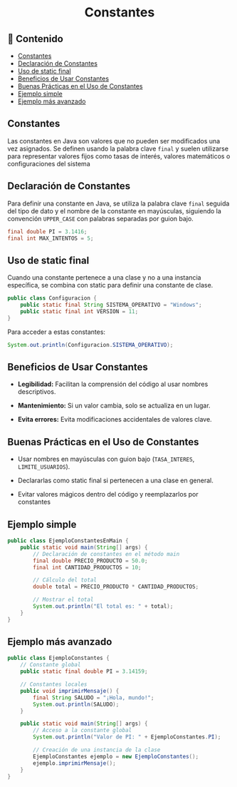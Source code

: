 <h1 align="center">Constantes</h1>

<h2>📑 Contenido</h2>

- [Constantes](#constantes)
- [Declaración de Constantes](#declaración-de-constantes)
- [Uso de static final](#uso-de-static-final)
- [Beneficios de Usar Constantes](#beneficios-de-usar-constantes)
- [Buenas Prácticas en el Uso de Constantes](#buenas-prácticas-en-el-uso-de-constantes)
- [Ejemplo simple](#ejemplo-simple)
- [Ejemplo más avanzado](#ejemplo-más-avanzado)

## Constantes

Las constantes en Java son valores que no pueden ser modificados una vez asignados. Se definen usando la palabra clave `final` y suelen utilizarse para representar valores fijos como tasas de interés, valores matemáticos o configuraciones del sistema

## Declaración de Constantes

Para definir una constante en Java, se utiliza la palabra clave `final` seguida del tipo de dato y el nombre de la constante en mayúsculas, siguiendo la convención `UPPER_CASE` con palabras separadas por guion bajo.

```java
final double PI = 3.1416;
final int MAX_INTENTOS = 5;
```

## Uso de static final

Cuando una constante pertenece a una clase y no a una instancia específica, se combina con static para definir una constante de clase.

```java
public class Configuracion {
    public static final String SISTEMA_OPERATIVO = "Windows";
    public static final int VERSION = 11;
}
```

Para acceder a estas constantes:

```java
System.out.println(Configuracion.SISTEMA_OPERATIVO);
```

## Beneficios de Usar Constantes

- **Legibilidad:** Facilitan la comprensión del código al usar nombres descriptivos.

- **Mantenimiento:** Si un valor cambia, solo se actualiza en un lugar.

- **Evita errores:** Evita modificaciones accidentales de valores clave.

## Buenas Prácticas en el Uso de Constantes

- Usar nombres en mayúsculas con guion bajo (`TASA_INTERES`, `LIMITE_USUARIOS`).

- Declararlas como static final si pertenecen a una clase en general.

- Evitar valores mágicos dentro del código y reemplazarlos por constantes

## Ejemplo simple

```java
public class EjemploConstantesEnMain {
    public static void main(String[] args) {
        // Declaración de constantes en el método main
        final double PRECIO_PRODUCTO = 50.0;
        final int CANTIDAD_PRODUCTOS = 10;

        // Cálculo del total
        double total = PRECIO_PRODUCTO * CANTIDAD_PRODUCTOS;

        // Mostrar el total
        System.out.println("El total es: " + total);
    }
}
```

## Ejemplo más avanzado

```java
public class EjemploConstantes {
    // Constante global
    public static final double PI = 3.14159;

    // Constantes locales
    public void imprimirMensaje() {
        final String SALUDO = "¡Hola, mundo!";
        System.out.println(SALUDO);
    }

    public static void main(String[] args) {
        // Acceso a la constante global
        System.out.println("Valor de PI: " + EjemploConstantes.PI);

        // Creación de una instancia de la clase
        EjemploConstantes ejemplo = new EjemploConstantes();
        ejemplo.imprimirMensaje();
    }
}
```
